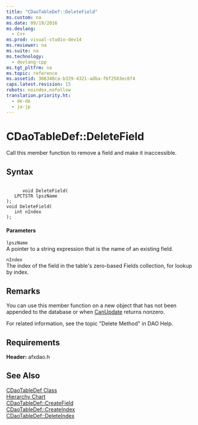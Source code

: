 ```yaml
---
title: "CDaoTableDef::DeleteField"
ms.custom: na
ms.date: 09/19/2016
ms.devlang: 
  - C++
ms.prod: visual-studio-dev14
ms.reviewer: na
ms.suite: na
ms.technology: 
  - devlang-cpp
ms.tgt_pltfrm: na
ms.topic: reference
ms.assetid: 306348ca-b329-4321-adba-f6f2583ec6f4
caps.latest.revision: 15
robots: noindex,nofollow
translation.priority.ht: 
  - de-de
  - ja-jp
---
```

# CDaoTableDef::DeleteField
Call this member function to remove a field and make it inaccessible.  
  
## Syntax  
  
```  
  
      void DeleteField(   
   LPCTSTR lpszName    
);  
void DeleteField(   
   int nIndex    
);  
```  
  
#### Parameters  
 `lpszName`  
 A pointer to a string expression that is the name of an existing field.  
  
 `nIndex`  
 The index of the field in the table's zero-based Fields collection, for lookup by index.  
  
## Remarks  
 You can use this member function on a new object that has not been appended to the database or when [CanUpdate](../vs140/CDaoTableDef--CanUpdate.md) returns nonzero.  
  
 For related information, see the topic "Delete Method" in DAO Help.  
  
## Requirements  
 **Header:** afxdao.h  
  
## See Also  
 [CDaoTableDef Class](../vs140/CDaoTableDef-Class.md)   
 [Hierarchy Chart](../vs140/Hierarchy-Chart.md)   
 [CDaoTableDef::CreateField](../vs140/CDaoTableDef--CreateField.md)   
 [CDaoTableDef::CreateIndex](../vs140/CDaoTableDef--CreateIndex.md)   
 [CDaoTableDef::DeleteIndex](../vs140/CDaoTableDef--DeleteIndex.md)